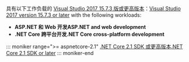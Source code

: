 <span data-ttu-id="a3530-101">具有以下工作负载的 [Visual Studio 2017 15.7.3 版或更高版本](https://www.microsoft.com/net/download/windows)：</span><span class="sxs-lookup"><span data-stu-id="a3530-101">[Visual Studio 2017 version 15.7.3 or later](https://www.microsoft.com/net/download/windows) with the following workloads:</span></span>

* <span data-ttu-id="a3530-102">**ASP.NET 和 Web 开发**</span><span class="sxs-lookup"><span data-stu-id="a3530-102">**ASP.NET and web development**</span></span>
* <span data-ttu-id="a3530-103">**.NET Core 跨平台开发**</span><span class="sxs-lookup"><span data-stu-id="a3530-103">**.NET Core cross-platform development**</span></span>

::: moniker range=">= aspnetcore-2.1"
[<span data-ttu-id="a3530-104">.NET Core 2.1 SDK 或更高版本</span><span class="sxs-lookup"><span data-stu-id="a3530-104">.NET Core 2.1 SDK or later</span></span>](https://www.microsoft.com/net/download/windows)
::: moniker-end
